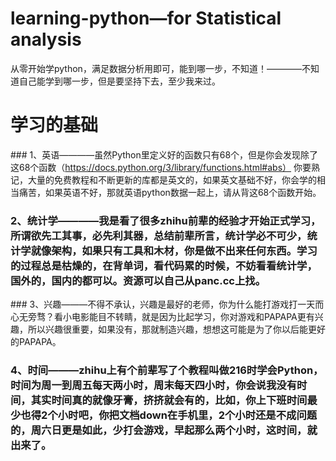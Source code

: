# learning-python—for Statistical analysis
  从零开始学python，满足数据分析用即可，能到哪一步，不知道！————不知道自己能学到哪一步，但是要坚持下去，至少我来过。
# 学习的基础
 ### 1、英语————虽然Python里定义好的函数只有68个，但是你会发现除了这68个函数（https://docs.python.org/3/library/functions.html#abs） 你要熟记，大量的免费教程和不断更新的库都是英文的，如果英文基础不好，你会学的相当痛苦，如果英语不好，那就英语python数据一起上，请从背这68个函数开始。
 ### 2、统计学————我是看了很多zhihu前辈的经验才开始正式学习，所谓欲先工其事，必先利其器，总结前辈所言，统计学必不可少，统计学就像架构，如果只有工具和木材，你是做不出来任何东西。学习的过程总是枯燥的，在背单词，看代码累的时候，不妨看看统计学，国外的，国内的都可以。资源可以自己从panc.cc上找。
 ### 3、兴趣———不得不承认，兴趣是最好的老师，你为什么能打游戏打一天而心无旁骛？看小电影能目不转睛，就是因为比起学习，你对游戏和PAPAPA更有兴趣，所以兴趣很重要，如果没有，那就制造兴趣，想想这可能是为了你以后能更好的PAPAPA。
 ### 4、时间———zhihu上有个前辈写了个教程叫做216时学会Python，时间为周一到周五每天两小时，周末每天四小时，你会说我没有时间，其实时间真的就像牙膏，挤挤就会有的，比如，你上下班时间最少也得2个小时吧，你把文档down在手机里，2个小时还是不成问题的，周六日更是如此，少打会游戏，早起那么两个小时，这时间，就出来了。
